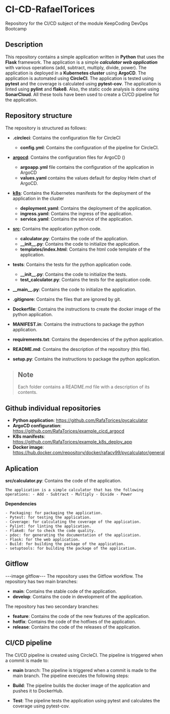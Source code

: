 # CI-CD-RafaelTorices

Repository for the CI/CD subject of the module KeepCoding DevOps Bootcamp

## Description

This repository contains a simple application written in **Python** that uses the **Flask** framework. The application is a simple **_calculator web application_** with various operations (add, subtract, multiply, divide, power). The application is deployed in a **Kubernetes cluster** using **ArgoCD**. The application is automated using **CircleCI**. The application is tested using **pytest** and the coverage is calculated using **pytest-cov**. The application is linted using **pylint** and **flake8**. Also, the static code analysis is done using **SonarCloud**. All these tools have been used to create a CI/CD pipeline for the application.

## Repository structure

The repository is structured as follows:

- **.circleci**: Contains the configuration file for CircleCI

  - **config.yml**: Contains the configuration of the pipeline for CircleCI.

- [**argocd**](argocd/Readme.md): Contains the configuration files for ArgoCD ()

  - **argoapp.yml** file contains the configuration of the application in ArgoCD
  - **values.yaml** contains the values default for deploy Helm chart of ArgoCD.

- [**k8s**](k8s/Readme.md): Contains the Kubernetes manifests for the deployment of the application in the cluster

  - **deployment.yaml**: Contains the deployment of the application.
  - **ingress.yaml**: Contains the ingress of the application.
  - **service.yaml**: Contains the service of the application.

- [**src**](src/Readme.md): Contains the application python code.

  - **calculator.py**: Contains the code of the application.
  - **\_\_init\_\_.py**: Contains the code to initialize the application.
  - **templates/index.html**: Contains the html code template of the application.

- **tests**: Contains the tests for the python application code.

  - **\_\_init\_\_.py**: Contains the code to initialize the tests.
  - **test_calculator.py**: Contains the tests for the application code.

- **\_\_main\_\_.py**: Contains the code to initialize the application.

- **.gitignore**: Contains the files that are ignored by git.

- **Dockerfile**: Contains the instructions to create the docker image of the python application.

- **MANIFEST.in**: Contains the instructions to package the python application.

- **requirements.txt**: Contains the dependencies of the python application.

- **README.md**: Contains the description of the repository (this file).

- **setup.py**: Contains the instructions to package the python application.

> ## Note
>
> Each folder contains a README.md file with a description of its contents.

## Github individual repositories

- **Python application**: https://github.com/RafaTorices/pycalculator
- **ArgoCD configuration**: https://github.com/RafaTorices/example_cicd_argocd
- **K8s manifests**: https://github.com/RafaTorices/example_k8s_deploy_app
- **Docker image**: https://hub.docker.com/repository/docker/rafacv99/pycalculator/general

## Aplication

**src/calculator.py**:
Contains the code of the application.

    The application is a simple calculator that has the following operations: - Add - Subtract - Multiply - Divide - Power

**Dependencies**

    - Packaging: for packaging the application.
    - Pytest: for testing the application.
    - Coverage: for calculating the coverage of the application.
    - Pylint: for linting the application.
    - Flake8: for to check the code quality.
    - pdoc: for generating the documentation of the application.
    - Flask: for the web application.
    - Build: for building the package of the application.
    - setuptools: for building the package of the application.

## Gitflow

---image gitflow---
The repository uses the Gitflow workflow. The repository has two main branches:

- **main**: Contains the stable code of the application.
- **develop**: Contains the code in development of the application.

The repository has two secondary branches:

- **feature**: Contains the code of the new features of the application.
- **hotfix**: Contains the code of the hotfixes of the application.
- **release**: Contains the code of the releases of the application.

## CI/CD pipeline

The CI/CD pipeline is created using CircleCI. The pipeline is triggered when a commit is made to:

- **main** branch: The pipeline is triggered when a commit is made to the main branch. The pipeline executes the following steps:

- **Build**: The pipeline builds the docker image of the application and pushes it to DockerHub.

- **Test**: The pipeline tests the application using pytest and calculates the coverage using pytest-cov.
